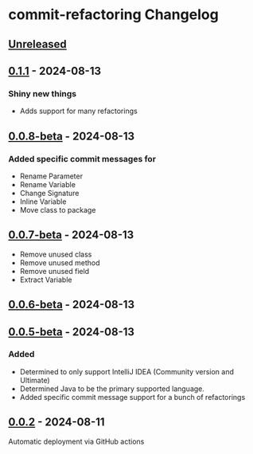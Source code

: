 <!-- Keep a Changelog guide -> https://keepachangelog.com -->

# commit-refactoring Changelog

## [Unreleased]

## [0.1.1] - 2024-08-13

### Shiny new things

- Adds support for many refactorings

## [0.0.8-beta] - 2024-08-13

### Added specific commit messages for

- Rename Parameter
- Rename Variable
- Change Signature
- Inline Variable
- Move class to package

## [0.0.7-beta] - 2024-08-13

- Remove unused class
- Remove unused method
- Remove unused field
- Extract Variable

## [0.0.6-beta] - 2024-08-13

## [0.0.5-beta] - 2024-08-13

### Added

- Determined to only support IntelliJ IDEA (Community version and Ultimate)
- Determined Java to be the primary supported language.
- Added specific commit message support for a bunch of refactorings

## [0.0.2] - 2024-08-11

Automatic deployment via GitHub actions

[Unreleased]: https://github.com/nymann/commit-refactoring/compare/v0.1.1...HEAD
[0.1.1]: https://github.com/nymann/commit-refactoring/compare/v0.0.8-beta...v0.1.1
[0.0.8-beta]: https://github.com/nymann/commit-refactoring/compare/v0.0.7-beta...v0.0.8-beta
[0.0.7-beta]: https://github.com/nymann/commit-refactoring/compare/v0.0.6-beta...v0.0.7-beta
[0.0.6-beta]: https://github.com/nymann/commit-refactoring/compare/v0.0.5-beta...v0.0.6-beta
[0.0.5-beta]: https://github.com/nymann/commit-refactoring/compare/v0.0.2...v0.0.5-beta
[0.0.2]: https://github.com/nymann/commit-refactoring/commits/v0.0.2
